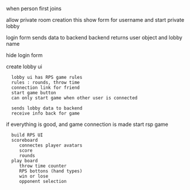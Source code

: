 when person first joins

allow private room creation
this show form for username
and start private lobby

login form sends data to backend
backend returns user object and lobby name

hide login form

create lobby ui

      lobby ui has RPS game rules
      rules : rounds, throw time
      connection link for friend
      start game button
      can only start game when other user is connected

      sends lobby data to backend
      receive info back for game

if everything is good, and game connection is made
start rsp game

      build RPS UI
      scoreboard
         connectes player avatars
         score
         rounds
      play board
         throw time counter
         RPS bottons (hand types)
         win or lose
         opponent selection
